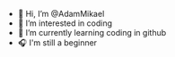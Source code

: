 - 👋 Hi, I’m @AdamMikael
- 👀 I’m interested in coding
- 🌱 I’m currently learning coding in github
- 🎧 I'm still a beginner
<!---
AdamMikael/AdamMikael is a ✨ special ✨ repository because its `README.md` (this file) appears on your GitHub profile.
You can click the Preview link to take a look at your changes.
--->
